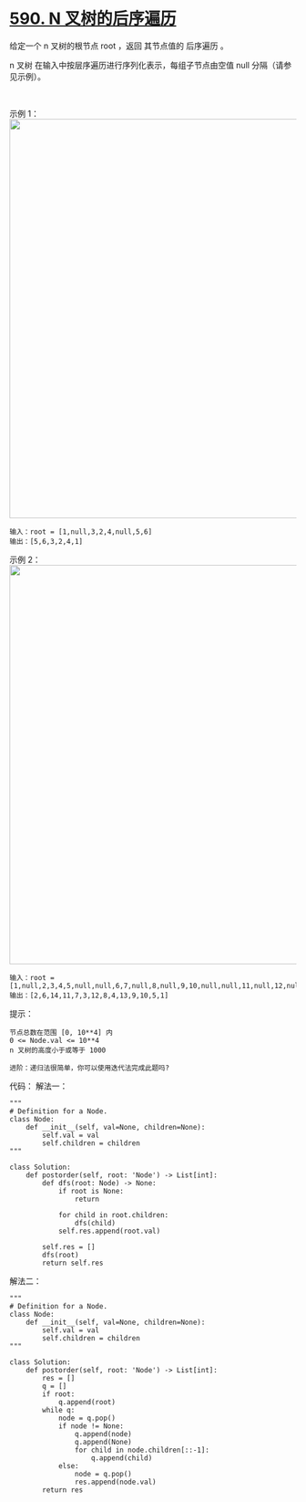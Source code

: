 # [590. N 叉树的后序遍历](https://leetcode.cn/problems/n-ary-tree-postorder-traversal/)

给定一个 n 叉树的根节点 root ，返回 其节点值的 后序遍历 。

n 叉树 在输入中按层序遍历进行序列化表示，每组子节点由空值 null 分隔（请参见示例）。

 

示例 1：
<img src="https://assets.leetcode.com/uploads/2018/10/12/narytreeexample.png" width="700" />

```
输入：root = [1,null,3,2,4,null,5,6]
输出：[5,6,3,2,4,1]
```
示例 2：
<img src="https://assets.leetcode.com/uploads/2019/11/08/sample_4_964.png" width="700" />

```
输入：root = [1,null,2,3,4,5,null,null,6,7,null,8,null,9,10,null,null,11,null,12,null,13,null,null,14]
输出：[2,6,14,11,7,3,12,8,4,13,9,10,5,1]
```

提示：
```
节点总数在范围 [0, 10**4] 内
0 <= Node.val <= 10**4
n 叉树的高度小于或等于 1000
```
```
进阶：递归法很简单，你可以使用迭代法完成此题吗?
```

代码：
解法一：
```python3
"""
# Definition for a Node.
class Node:
    def __init__(self, val=None, children=None):
        self.val = val
        self.children = children
"""

class Solution:
    def postorder(self, root: 'Node') -> List[int]:
        def dfs(root: Node) -> None:
            if root is None:
                return

            for child in root.children:
                dfs(child)
            self.res.append(root.val)

        self.res = []
        dfs(root)
        return self.res
```

解法二：
```python3
"""
# Definition for a Node.
class Node:
    def __init__(self, val=None, children=None):
        self.val = val
        self.children = children
"""

class Solution:
    def postorder(self, root: 'Node') -> List[int]:
        res = []
        q = []
        if root:
            q.append(root)
        while q:
            node = q.pop()
            if node != None:
                q.append(node)
                q.append(None)
                for child in node.children[::-1]:
                    q.append(child)
            else:
                node = q.pop()
                res.append(node.val)
        return res
```